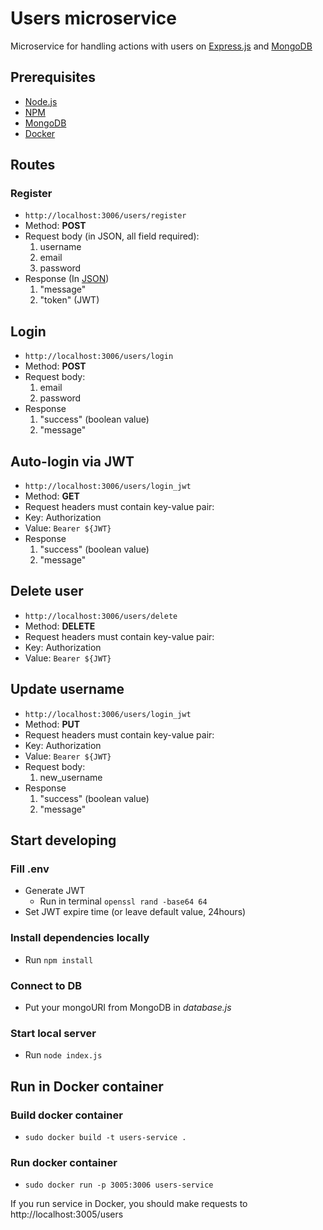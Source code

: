 # Users microservice

Microservice for handling actions with users on [Express.js](https://expressjs.com/) and [MongoDB](https://www.mongodb.com)

## Prerequisites
- [Node.js](https://nodejs.org/en)
- [NPM](https://www.npmjs.com/)
- [MongoDB](https://www.mongodb.com)
- [Docker](https://www.docker.com)

## Routes
### Register
- ```http://localhost:3006/users/register```
- Method: **POST**
- Request body (in JSON, all field required): 
    1. username
    2. email
    3. password
- Response (In [JSON](https://www.w3schools.com/whatis/whatis_json.asp))
    1. "message"
    2. "token" (JWT)

 ## Login
- ```http://localhost:3006/users/login```
- Method: **POST**
- Request body: 
    1. email
    2. password
- Response
    1. "success" (boolean value)
    2. "message"

 ## Auto-login via JWT
- ```http://localhost:3006/users/login_jwt```
- Method: **GET**
- Request headers must contain key-value pair:
 - Key: Authorization
 - Value: `Bearer ${JWT}`
- Response
    1. "success" (boolean value)
    2. "message"

## Delete user
- ```http://localhost:3006/users/delete```
- Method: **DELETE**
- Request headers must contain key-value pair:
 - Key: Authorization
 - Value: `Bearer ${JWT}`

  ## Update username
- ```http://localhost:3006/users/login_jwt```
- Method: **PUT**
- Request headers must contain key-value pair:
 - Key: Authorization
 - Value: `Bearer ${JWT}`
- Request body: 
    1. new_username
- Response
    1. "success" (boolean value)
    2. "message"

## Start developing
### Fill .env
- Generate JWT
    - Run in terminal ```openssl rand -base64 64```
- Set JWT expire time (or leave default value, 24hours)
### Install dependencies locally
- Run ```npm install```
### Connect to DB
- Put your mongoURI from MongoDB in *database.js*
### Start local server
- Run ```node index.js```

## Run in Docker container
### Build docker container
- ```sudo docker build -t users-service .```
### Run docker container
- ```sudo docker run -p 3005:3006 users-service```

If you run service in Docker, you should make requests to http://localhost:3005/users